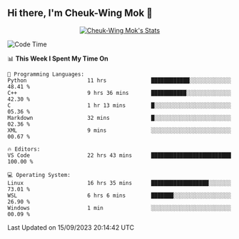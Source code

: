 ## Hi there, I'm Cheuk-Wing Mok 👋

<!--
**mozro0327/mozro0327** is a ✨ _special_ ✨ repository because its `README.md` (this file) appears on your GitHub profile.

Here are some ideas to get you started:

- 🔭 I’m currently working on ...
- 🌱 I’m currently learning ...
- 👯 I’m looking to collaborate on ...
- 🤔 I’m looking for help with ...
- 💬 Ask me about ...
- 📫 How to reach me: ...
- 😄 Pronouns: ...
- ⚡ Fun fact: ...
-->

<p align="center">
  <a href="https://github.com/mozro0327" class="rich-diff-level-one">
    <img src="https://github-readme-stats.vercel.app/api?username=mozro0327&title_color=333&text_color=777" alt="Cheuk-Wing Mok's Stats" >
    <!-- &hide=issues
    <img src="https://github-readme-stats.vercel.app/api?username=mozro0327&hide=issues&title_color=333&text_color=777" alt="Cheuk-Wing Mok's Stats" >
    -->
  </a>
</p>

<!--START_SECTION:waka-->
![Code Time](http://img.shields.io/badge/Code%20Time-1%2C980%20hrs%2014%20mins-blue)

📊 **This Week I Spent My Time On** 

```text
💬 Programming Languages: 
Python                   11 hrs              ████████████░░░░░░░░░░░░░   48.41 % 
C++                      9 hrs 36 mins       ███████████░░░░░░░░░░░░░░   42.30 % 
C                        1 hr 13 mins        █░░░░░░░░░░░░░░░░░░░░░░░░   05.36 % 
Markdown                 32 mins             █░░░░░░░░░░░░░░░░░░░░░░░░   02.36 % 
XML                      9 mins              ░░░░░░░░░░░░░░░░░░░░░░░░░   00.67 % 

🔥 Editors: 
VS Code                  22 hrs 43 mins      █████████████████████████   100.00 % 

💻 Operating System: 
Linux                    16 hrs 35 mins      ██████████████████░░░░░░░   73.01 % 
WSL                      6 hrs 6 mins        ███████░░░░░░░░░░░░░░░░░░   26.90 % 
Windows                  1 min               ░░░░░░░░░░░░░░░░░░░░░░░░░   00.09 % 
```


 Last Updated on 15/09/2023 20:14:42 UTC
<!--END_SECTION:waka-->
